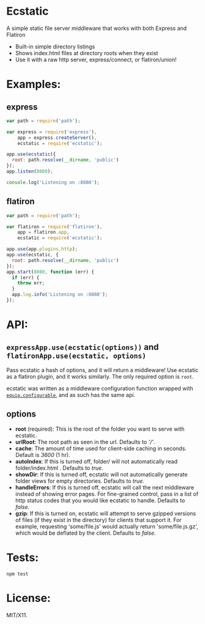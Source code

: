 # Ecstatic

A simple static file server middleware that works with both Express and Flatiron

* Built-in simple directory listings
* Shows index.html files at directory roots when they exist
* Use it with a raw http server, express/connect, or flatiron/union!

# Examples:

## express

``` js
var path = require('path');

var express = require('express'),
    app = express.createServer(),
    ecstatic = require('ecstatic');

app.use(ecstatic({
  root: path.resolve(__dirname, 'public')
});
app.listen(8080);

console.log('Listening on :8080');
```

## flatiron

``` js
var path = require('path');

var flatiron = require('flatiron'),
    app = flatiron.app,
    ecstatic = require('ecstatic');

app.use(app.plugins.http);
app.use(ecstatic, {
  root: path.resolve(__dirname, 'public')
});
app.start(8080, function (err) {
  if (err) {
    throw err;
  }
  app.log.info('Listening on :8080');
});
```

# API:

## `expressApp.use(ecstatic(options))` and `flatironApp.use(ecstatic, options)`

Pass ecstatic a hash of options, and it will return a middleware! Use ecstatic as a flatiron plugin, and it works similarly. The only required option is `root`.

ecstatic was written as a middleware configuration function wrapped with [`equip.configurable`](https://github.com/jesusabdullah/node-equip), and as such has the same api.

## options

* **root** (required): This is the root of the folder you want to serve with ecstatic.
* **urlRoot**: The root path as seen in the url. Defaults to *'/'*.
* **cache**: The amount of time used for client-side caching in seconds. Default is *3600* (1 hr).
* **autoIndex**: If this is turned off, folder/ will not automatically read folder/index.html . Defaults to *true*.
* **showDir**: If this is turned off, ecstatic will not automatically generate folder views for empty directories. Defaults to *true*.
* **handleErrors**: If this is turned off, ecstatic will call the next middleware instead of showing error pages. For fine-grained control, pass in a list of http status codes that you would like ecstatic to handle. Defaults to *false*.
* **gzip**: If this is turned on, ecstatic will attempt to serve gzipped versions of files (if they exist in the directory) for clients that support it. For example, requesting 'some/file.js' would actually return 'some/file.js.gz', which would be deflated by the client. Defaults to *false*.

# Tests:

    npm test

# License:

MIT/X11.
